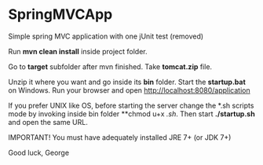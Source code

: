 # SpringMVCApp
Simple spring MVC application with one jUnit test (removed)


Run **mvn clean install** inside project folder.

Go to **target** subfolder after mvn finished. Take **tomcat.zip** file.

Unzip it where you want and go inside its **bin** folder. Start the **startup.bat** on Windows. Run your browser and open [http://localhost:8080/application](http://localhost:8080/application)

If you prefer UNIX like OS, before starting the server change the *.sh scripts mode by invoking inside bin folder **chmod u+x *.sh*. Then start **./startup.sh** and open the same URL.

IMPORTANT! You must have adequately installed JRE 7+ (or JDK 7+)


Good luck,
George
